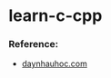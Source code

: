 # learn-c-cpp


### Reference:

* [daynhauhoc.com](https://daynhauhoc.com/t/tai-lieu-lap-trinh-c-for-newbie-chuong-1-nen-tang-de-bat-dau/1537)